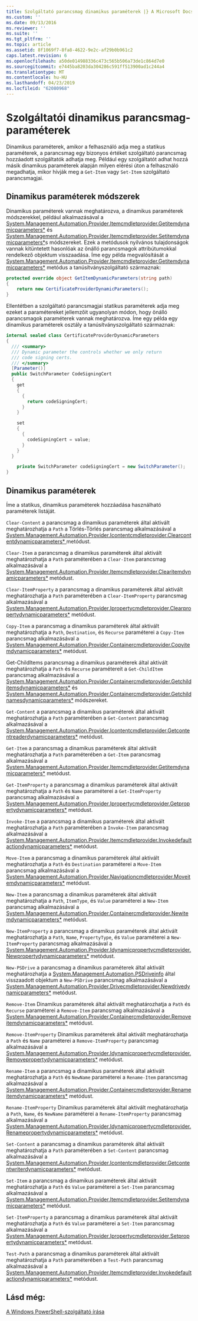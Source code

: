 ```yaml
---
title: Szolgáltató parancsmag dinamikus paraméterek |} A Microsoft Docs
ms.custom: ''
ms.date: 09/13/2016
ms.reviewer: ''
ms.suite: ''
ms.tgt_pltfrm: ''
ms.topic: article
ms.assetid: 8f1069f7-8fa8-4622-9e2c-af29b0b961c2
caps.latest.revision: 6
ms.openlocfilehash: a50de014988336c473c565b506a73de1c864d7e0
ms.sourcegitcommit: e7445ba8203da304286c591ff513900ad1c244a4
ms.translationtype: MT
ms.contentlocale: hu-HU
ms.lasthandoff: 04/23/2019
ms.locfileid: "62080968"
---
```

# <a name="provider-cmdlet-dynamic-parameters"></a>Szolgáltatói dinamikus parancsmag-paraméterek

Dinamikus paraméterek, amikor a felhasználó adja meg a statikus paraméterek, a parancsmag egy bizonyos értéket szolgáltató parancsmag hozzáadott szolgáltatók adhatja meg. Például egy szolgáltatót adhat hozzá másik dinamikus paraméterek alapján milyen elérési úton a felhasználó megadhatja, mikor hívják meg a `Get-Item` vagy `Set-Item` szolgáltató parancsmagjai.

## <a name="dynamic-parameter-methods"></a>Dinamikus paraméterek módszerek

Dinamikus paraméterek vannak meghatározva, a dinamikus paraméterek módszerekkel, például alkalmazásával a [System.Management.Automation.Provider.Itemcmdletprovider.Getitemdynamicparameters*](/dotnet/api/System.Management.Automation.Provider.ItemCmdletProvider.GetItemDynamicParameters) és [ System.Management.Automation.Provider.Itemcmdletprovider.Setitemdynamicparameters*](/dotnet/api/System.Management.Automation.Provider.ItemCmdletProvider.SetItemDynamicParameters)s módszereket. Ezek a metódusok nyilvános tulajdonságok vannak kitüntetett hasonlóak az önálló parancsmagok attribútumokkal rendelkező objektum visszaadása. Íme egy példa megvalósítását a [System.Management.Automation.Provider.Itemcmdletprovider.Getitemdynamicparameters*](/dotnet/api/System.Management.Automation.Provider.ItemCmdletProvider.GetItemDynamicParameters) metódus a tanúsítványszolgáltató származnak:

```csharp
protected override object GetItemDynamicParameters(string path)
{
    return new CertificateProviderDynamicParameters();
}
```

Ellentétben a szolgáltató parancsmagjai statikus paraméterek adja meg ezeket a paramétereket jellemzőit ugyanolyan módon, hogy önálló parancsmagok paraméterek vannak meghatározva. Íme egy példa egy dinamikus paraméterek osztály a tanúsítványszolgáltató származnak:

```csharp
internal sealed class CertificateProviderDynamicParameters
{
  /// <summary>
  /// Dynamic parameter the controls whether we only return
  /// code signing certs.
  /// </summary>
  [Parameter()]
  public SwitchParameter CodeSigningCert
  {
    get
    {
      {
        return codeSigningCert;
      }
    }

    set
    {
      {
        codeSigningCert = value;
      }
    }
  }

    private SwitchParameter codeSigningCert = new SwitchParameter();
}
```

## <a name="dynamic-parameters"></a>Dinamikus paraméterek

Íme a statikus, dinamikus paraméterek hozzáadása használható paraméterek listáját.

`Clear-Content` a parancsmag a dinamikus paraméterek által aktivált meghatározhatja a `Path` a Törlés-Törlés parancsmag alkalmazásával a [System.Management.Automation.Provider.Icontentcmdletprovider.Clearcontentdynamicparameters* ](/dotnet/api/System.Management.Automation.Provider.IContentCmdletProvider.ClearContentDynamicParameters) metódust.

`Clear-Item` a parancsmag a dinamikus paraméterek által aktivált meghatározhatja a `Path` paraméterében a `Clear-Item` parancsmag alkalmazásával a [System.Management.Automation.Provider.Itemcmdletprovider.Clearitemdynamicparameters*](/dotnet/api/System.Management.Automation.Provider.ItemCmdletProvider.ClearItemDynamicParameters) metódust.

`Clear-ItemProperty` a parancsmag a dinamikus paraméterek által aktivált meghatározhatja a `Path` paraméterében a `Clear-ItemProperty` parancsmag alkalmazásával a [ System.Management.Automation.Provider.Ipropertycmdletprovider.Clearpropertydynamicparameters*](/dotnet/api/System.Management.Automation.Provider.IPropertyCmdletProvider.ClearPropertyDynamicParameters) metódust.

`Copy-Item` a parancsmag a dinamikus paraméterek által aktivált meghatározhatja a `Path`, `Destination`, és `Recurse` paraméterei a `Copy-Item` parancsmag alkalmazásával a [ System.Management.Automation.Provider.Containercmdletprovider.Copyitemdynamicparameters*](/dotnet/api/System.Management.Automation.Provider.ContainerCmdletProvider.CopyItemDynamicParameters) metódust.

Get-ChildItems parancsmag a dinamikus paraméterek által aktivált meghatározhatja a `Path` és `Recurse` paramétereit a `Get-ChildItem` parancsmag alkalmazásával a [ System.Management.Automation.Provider.Containercmdletprovider.Getchilditemsdynamicparameters*](/dotnet/api/System.Management.Automation.Provider.ContainerCmdletProvider.GetChildItemsDynamicParameters) és [System.Management.Automation.Provider.Containercmdletprovider.Getchildnamesdynamicparameters*](/dotnet/api/System.Management.Automation.Provider.ContainerCmdletProvider.GetChildNamesDynamicParameters) módszereket.

`Get-Content` a parancsmag a dinamikus paraméterek által aktivált meghatározhatja a `Path` paraméterében a `Get-Content` parancsmag alkalmazásával a [ System.Management.Automation.Provider.Icontentcmdletprovider.Getcontentreaderdynamicparameters*](/dotnet/api/System.Management.Automation.Provider.IContentCmdletProvider.GetContentReaderDynamicParameters) metódust.

`Get-Item` a parancsmag a dinamikus paraméterek által aktivált meghatározhatja a `Path` paraméterében a `Get-Item` parancsmag alkalmazásával a [System.Management.Automation.Provider.Itemcmdletprovider.Getitemdynamicparameters*](/dotnet/api/System.Management.Automation.Provider.ItemCmdletProvider.GetItemDynamicParameters) metódust.

`Get-ItemProperty` a parancsmag a dinamikus paraméterek által aktivált meghatározhatja a `Path` és `Name` paraméterei a `Get-ItemProperty` parancsmag alkalmazásával a [ System.Management.Automation.Provider.Ipropertycmdletprovider.Getpropertydynamicparameters*](/dotnet/api/System.Management.Automation.Provider.IPropertyCmdletProvider.GetPropertyDynamicParameters) metódust.

`Invoke-Item` a parancsmag a dinamikus paraméterek által aktivált meghatározhatja a `Path` paraméterében a `Invoke-Item` parancsmag alkalmazásával a [ System.Management.Automation.Provider.Itemcmdletprovider.Invokedefaultactiondynamicparameters*](/dotnet/api/System.Management.Automation.Provider.ItemCmdletProvider.InvokeDefaultActionDynamicParameters) metódust.

`Move-Item` a parancsmag a dinamikus paraméterek által aktivált meghatározhatja a `Path` és `Destination` paraméterei a `Move-Item` parancsmag alkalmazásával a [ System.Management.Automation.Provider.Navigationcmdletprovider.Moveitemdynamicparameters*](/dotnet/api/System.Management.Automation.Provider.NavigationCmdletProvider.MoveItemDynamicParameters) metódust.

`New-Item` a parancsmag a dinamikus paraméterek által aktivált meghatározhatja a `Path`, `ItemType`, és `Value` paraméterei a `New-Item` parancsmag alkalmazásával a [ System.Management.Automation.Provider.Containercmdletprovider.Newitemdynamicparameters*](/dotnet/api/System.Management.Automation.Provider.ContainerCmdletProvider.NewItemDynamicParameters) metódust.

`New-ItemProperty` a parancsmag a dinamikus paraméterek által aktivált meghatározhatja a `Path`, `Name`, `PropertyType`, és `Value` paraméterei a `New-ItemProperty` parancsmag alkalmazásával a [ System.Management.Automation.Provider.Idynamicpropertycmdletprovider.Newpropertydynamicparameters*](/dotnet/api/System.Management.Automation.Provider.IDynamicPropertyCmdletProvider.NewPropertyDynamicParameters) metódust.

`New-PSDrive` a parancsmag a dinamikus paraméterek által aktivált meghatározhatja a [System.Management.Automation.PSDriveinfo](/dotnet/api/System.Management.Automation.PSDriveInfo) által visszaadott objektum a `New-PSDrive` parancsmag alkalmazásával a [ System.Management.Automation.Provider.Drivecmdletprovider.Newdrivedynamicparameters*](/dotnet/api/System.Management.Automation.Provider.DriveCmdletProvider.NewDriveDynamicParameters) metódust.

`Remove-Item` Dinamikus paraméterek által aktivált meghatározhatja a `Path` és `Recurse` paraméterei a `Remove-Item` parancsmag alkalmazásával a [ System.Management.Automation.Provider.Containercmdletprovider.Removeitemdynamicparameters*](/dotnet/api/System.Management.Automation.Provider.ContainerCmdletProvider.RemoveItemDynamicParameters) metódust.

`Remove-ItemProperty` Dinamikus paraméterek által aktivált meghatározhatja a `Path` és `Name` paraméterei a `Remove-ItemProperty` parancsmag alkalmazásával a [ System.Management.Automation.Provider.Idynamicpropertycmdletprovider.Removepropertydynamicparameters*](/dotnet/api/System.Management.Automation.Provider.IDynamicPropertyCmdletProvider.RemovePropertyDynamicParameters) metódust.

`Rename-Item` a parancsmag a dinamikus paraméterek által aktivált meghatározhatja a `Path` és `NewName` paraméterei a `Rename-Item` parancsmag alkalmazásával a [ System.Management.Automation.Provider.Containercmdletprovider.Renameitemdynamicparameters*](/dotnet/api/System.Management.Automation.Provider.ContainerCmdletProvider.RenameItemDynamicParameters) metódust.

`Rename-ItemProperty` Dinamikus paraméterek által aktivált meghatározhatja a `Path`, `Name`, és `NewName` paraméterei a `Rename-ItemProperty` parancsmag alkalmazásával a [ System.Management.Automation.Provider.Idynamicpropertycmdletprovider.Renamepropertydynamicparameters*](/dotnet/api/System.Management.Automation.Provider.IDynamicPropertyCmdletProvider.RenamePropertyDynamicParameters) metódust.

`Set-Content` a parancsmag a dinamikus paraméterek által aktivált meghatározhatja a `Path` paraméterében a `Set-Content` parancsmag alkalmazásával a [ System.Management.Automation.Provider.Icontentcmdletprovider.Getcontentwriterdynamicparameters*](/dotnet/api/System.Management.Automation.Provider.IContentCmdletProvider.GetContentWriterDynamicParameters) metódust.

`Set-Item` a parancsmag a dinamikus paraméterek által aktivált meghatározhatja a `Path` és `Value` paraméterei a `Set-Item` parancsmag alkalmazásával a [ System.Management.Automation.Provider.Itemcmdletprovider.Setitemdynamicparameters*](/dotnet/api/System.Management.Automation.Provider.ItemCmdletProvider.SetItemDynamicParameters) metódust.

`Set-ItemProperty` a parancsmag a dinamikus paraméterek által aktivált meghatározhatja a `Path` és `Value` paraméterei a `Set-Item` parancsmag alkalmazásával a [ System.Management.Automation.Provider.Ipropertycmdletprovider.Setpropertydynamicparameters*](/dotnet/api/System.Management.Automation.Provider.IPropertyCmdletProvider.SetPropertyDynamicParameters) metódust.

`Test-Path` a parancsmag a dinamikus paraméterek által aktivált meghatározhatja a `Path` paraméterében a `Test-Path` parancsmag alkalmazásával a [ System.Management.Automation.Provider.Itemcmdletprovider.Invokedefaultactiondynamicparameters*](/dotnet/api/System.Management.Automation.Provider.ItemCmdletProvider.InvokeDefaultActionDynamicParameters) metódust.

## <a name="see-also"></a>Lásd még:

[A Windows PowerShell-szolgáltató írása](./writing-a-windows-powershell-provider.md)